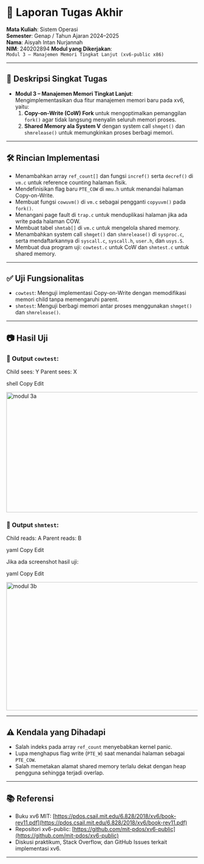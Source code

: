 # 📝 Laporan Tugas Akhir

**Mata Kuliah**: Sistem Operasi  
**Semester**: Genap / Tahun Ajaran 2024–2025  
**Nama**: Aisyah Intan Nurjannah  
**NIM**: 240202894
**Modul yang Dikerjakan**:  
`Modul 3 – Manajemen Memori Tingkat Lanjut (xv6-public x86)`

---

## 📌 Deskripsi Singkat Tugas

* **Modul 3 – Manajemen Memori Tingkat Lanjut**:  
  Mengimplementasikan dua fitur manajemen memori baru pada xv6, yaitu:  
  1. **Copy-on-Write (CoW) Fork** untuk mengoptimalkan pemanggilan `fork()` agar tidak langsung menyalin seluruh memori proses.  
  2. **Shared Memory ala System V** dengan system call `shmget()` dan `shmrelease()` untuk memungkinkan proses berbagi memori.

---

## 🛠️ Rincian Implementasi

* Menambahkan array `ref_count[]` dan fungsi `incref()` serta `decref()` di `vm.c` untuk reference counting halaman fisik.
* Mendefinisikan flag baru `PTE_COW` di `mmu.h` untuk menandai halaman Copy-on-Write.
* Membuat fungsi `cowuvm()` di `vm.c` sebagai pengganti `copyuvm()` pada `fork()`.
* Menangani page fault di `trap.c` untuk menduplikasi halaman jika ada write pada halaman COW.
* Membuat tabel `shmtab[]` di `vm.c` untuk mengelola shared memory.
* Menambahkan system call `shmget()` dan `shmrelease()` di `sysproc.c`, serta mendaftarkannya di `syscall.c`, `syscall.h`, `user.h`, dan `usys.S`.
* Membuat dua program uji: `cowtest.c` untuk CoW dan `shmtest.c` untuk shared memory.

---

## ✅ Uji Fungsionalitas

* `cowtest`: Menguji implementasi Copy-on-Write dengan memodifikasi memori child tanpa memengaruhi parent.  
* `shmtest`: Menguji berbagi memori antar proses menggunakan `shmget()` dan `shmrelease()`.

---

## 📷 Hasil Uji

### 📍 Output `cowtest`:
Child sees: Y
Parent sees: X

shell
Copy
Edit

<img width="670" height="316" alt="modul 3a" src="https://github.com/user-attachments/assets/f9fa8165-3073-432e-bbd3-45d459353fc2" />

### 📍 Output `shmtest`:
Child reads: A
Parent reads: B

yaml
Copy
Edit

Jika ada screenshot hasil uji:  


yaml
Copy
Edit


<img width="736" height="337" alt="modul 3b" src="https://github.com/user-attachments/assets/1f7825ea-3fff-4ce4-8d9e-0856131d2866" />

---

## ⚠️ Kendala yang Dihadapi

* Salah indeks pada array `ref_count` menyebabkan kernel panic.  
* Lupa menghapus flag write (`PTE_W`) saat menandai halaman sebagai `PTE_COW`.  
* Salah memetakan alamat shared memory terlalu dekat dengan heap pengguna sehingga terjadi overlap.

---

## 📚 Referensi

* Buku xv6 MIT: [https://pdos.csail.mit.edu/6.828/2018/xv6/book-rev11.pdf](https://pdos.csail.mit.edu/6.828/2018/xv6/book-rev11.pdf)  
* Repositori xv6-public: [https://github.com/mit-pdos/xv6-public](https://github.com/mit-pdos/xv6-public)  
* Diskusi praktikum, Stack Overflow, dan GitHub Issues terkait implementasi xv6.

---
